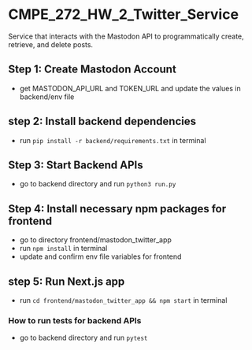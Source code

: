 # CMPE_272_HW_2_Twitter_Service
Service that interacts with the Mastodon API to programmatically create, retrieve, and delete posts.

## Step 1: Create Mastodon Account 
- get MASTODON_API_URL and TOKEN_URL and update the values in backend/env file

## step 2: Install backend dependencies
- run `pip install -r backend/requirements.txt` in terminal

## Step 3: Start Backend APIs
- go to backend directory and run `python3 run.py`

## Step 4: Install necessary npm packages for frontend
- go to directory frontend/mastodon_twitter_app
- run `npm install` in terminal
- update and confirm env file variables for frontend

## step 5: Run Next.js app
- run `cd frontend/mastodon_twitter_app && npm start` in terminal

### How to run tests for backend APIs
- go to backend directory and run `pytest`
